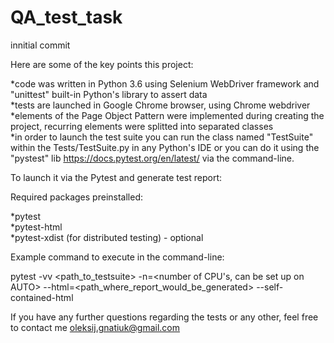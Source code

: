 # QA_test_task
innitial commit

Here are some of the key points this project:

*code was written in Python 3.6 using Selenium WebDriver framework and "unittest" built-in Python's library to assert data<br />
*tests are launched in Google Chrome browser, using Chrome webdriver<br />
*elements of the Page Object Pattern were implemented during creating the project, recurring elements were splitted into separated classes<br />
*in order to launch the test suite you can run the class named "TestSuite" within the Tests/TestSuite.py in any Python's IDE
or you can do it using the "pystest" lib https://docs.pytest.org/en/latest/ via the command-line.


To launch it via the Pytest and generate test report:

Required packages preinstalled:

*pytest<br />
*pytest-html<br />
*pytest-xdist (for distributed testing) - optional<br />

Example command to execute in the command-line:

pytest -vv <path_to_testsuite> -n=<number of CPU's, can be set up on AUTO> --html=<path_where_report_would_be_generated> --self-contained-html

If you have any further questions regarding the tests or any other, feel free to contact me oleksij.gnatiuk@gmail.com
